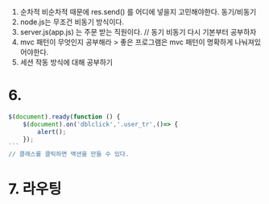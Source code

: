 

1. 순차적 비순차적 때문에 res.send() 를 어디에 넣을지 고민해야한다. 동기/비동기
2. node.js는 무조건 비동기 방식이다.
3. server.js(app.js) 는 주문 받는 직원이다. // 동기 비동기 다시 기본부터 공부하자
4. mvc 패턴이 무엇인지 공부해라  > 좋은 프로그램은 mvc 패턴이 명확하게 나눠져있어야한다.
5.  세션 작동 방식에 대해 공부하기







# 6. 

```javascript
$(document).ready(function () {
    $(document).on('dblclick','.user_tr',()=> {
        alert();
    });
​```
// 클래스를 클릭하면 액션을 만들 수 있다.
```

# 7. 라우팅



